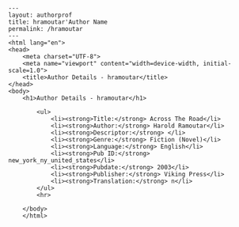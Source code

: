 
    ---
    layout: authorprof
    title: hramoutar'Author Name 
    permalink: /hramoutar
    ---
    <html lang="en">
    <head>
        <meta charset="UTF-8">
        <meta name="viewport" content="width=device-width, initial-scale=1.0">
        <title>Author Details - hramoutar</title>
    </head>
    <body>
        <h1>Author Details - hramoutar</h1>
        
            <ul>
                <li><strong>Title:</strong> Across The Road</li>
                <li><strong>Author:</strong> Harold Ramoutar</li>
                <li><strong>Descriptor:</strong> </li>
                <li><strong>Genre:</strong> Fiction (Novel)</li>
                <li><strong>Language:</strong> English</li>
                <li><strong>Pub ID:</strong> new_york_ny_united_states</li>
                <li><strong>Pubdate:</strong> 2003</li>
                <li><strong>Publisher:</strong> Viking Press</li>
                <li><strong>Translation:</strong> n</li>
            </ul>
            <hr>
            
        </body>
        </html>
        